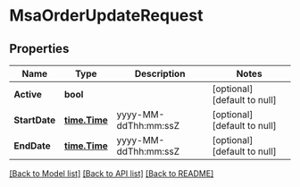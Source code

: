 # MsaOrderUpdateRequest

## Properties
Name | Type | Description | Notes
------------ | ------------- | ------------- | -------------
**Active** | **bool** |  | [optional] [default to null]
**StartDate** | [**time.Time**](time.Time.md) | yyyy-MM-ddThh:mm:ssZ | [optional] [default to null]
**EndDate** | [**time.Time**](time.Time.md) | yyyy-MM-ddThh:mm:ssZ | [optional] [default to null]

[[Back to Model list]](../README.md#documentation-for-models) [[Back to API list]](../README.md#documentation-for-api-endpoints) [[Back to README]](../README.md)


